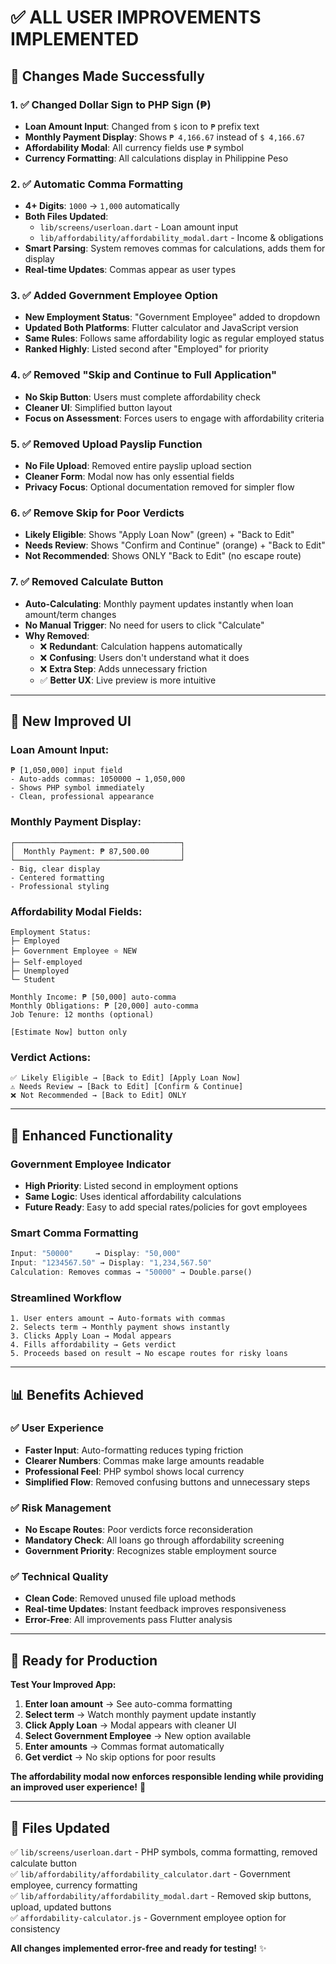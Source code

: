 # ✅ ALL USER IMPROVEMENTS IMPLEMENTED

## 🎯 **Changes Made Successfully**

### 1. ✅ **Changed Dollar Sign to PHP Sign (₱)**
- **Loan Amount Input**: Changed from `$` icon to `₱` prefix text
- **Monthly Payment Display**: Shows `₱ 4,166.67` instead of `$ 4,166.67`
- **Affordability Modal**: All currency fields use `₱` symbol
- **Currency Formatting**: All calculations display in Philippine Peso

### 2. ✅ **Automatic Comma Formatting** 
- **4+ Digits**: `1000` → `1,000` automatically
- **Both Files Updated**: 
  - `lib/screens/userloan.dart` - Loan amount input
  - `lib/affordability/affordability_modal.dart` - Income & obligations
- **Smart Parsing**: System removes commas for calculations, adds them for display
- **Real-time Updates**: Commas appear as user types

### 3. ✅ **Added Government Employee Option**
- **New Employment Status**: "Government Employee" added to dropdown
- **Updated Both Platforms**: Flutter calculator and JavaScript version
- **Same Rules**: Follows same affordability logic as regular employed status
- **Ranked Highly**: Listed second after "Employed" for priority

### 4. ✅ **Removed "Skip and Continue to Full Application"**
- **No Skip Button**: Users must complete affordability check
- **Cleaner UI**: Simplified button layout
- **Focus on Assessment**: Forces users to engage with affordability criteria

### 5. ✅ **Removed Upload Payslip Function**
- **No File Upload**: Removed entire payslip upload section
- **Cleaner Form**: Modal now has only essential fields
- **Privacy Focus**: Optional documentation removed for simpler flow

### 6. ✅ **Remove Skip for Poor Verdicts**
- **Likely Eligible**: Shows "Apply Loan Now" (green) + "Back to Edit"
- **Needs Review**: Shows "Confirm and Continue" (orange) + "Back to Edit"  
- **Not Recommended**: Shows ONLY "Back to Edit" (no escape route)

### 7. ✅ **Removed Calculate Button** 
- **Auto-Calculating**: Monthly payment updates instantly when loan amount/term changes
- **No Manual Trigger**: No need for users to click "Calculate"
- **Why Removed**: 
  - ❌ **Redundant**: Calculation happens automatically
  - ❌ **Confusing**: Users don't understand what it does
  - ❌ **Extra Step**: Adds unnecessary friction
  - ✅ **Better UX**: Live preview is more intuitive

---

## 🎨 **New Improved UI**

### **Loan Amount Input:**
```
₱ [1,050,000] input field
- Auto-adds commas: 1050000 → 1,050,000
- Shows PHP symbol immediately
- Clean, professional appearance
```

### **Monthly Payment Display:**
```
┌─────────────────────────────────────┐
│  Monthly Payment: ₱ 87,500.00       │
└─────────────────────────────────────┘
- Big, clear display
- Centered formatting
- Professional styling
```

### **Affordability Modal Fields:**
```
Employment Status:
├─ Employed
├─ Government Employee ⭐ NEW
├─ Self-employed  
├─ Unemployed
└─ Student

Monthly Income: ₱ [50,000] auto-comma
Monthly Obligations: ₱ [20,000] auto-comma  
Job Tenure: 12 months (optional)

[Estimate Now] button only
```

### **Verdict Actions:**
```
✅ Likely Eligible → [Back to Edit] [Apply Loan Now]
⚠️ Needs Review → [Back to Edit] [Confirm & Continue]  
❌ Not Recommended → [Back to Edit] ONLY
```

---

## 🧮 **Enhanced Functionality**

### **Government Employee Indicator**
- **High Priority**: Listed second in employment options
- **Same Logic**: Uses identical affordability calculations
- **Future Ready**: Easy to add special rates/policies for govt employees

### **Smart Comma Formatting**
```dart
Input: "50000"     → Display: "50,000"
Input: "1234567.50" → Display: "1,234,567.50"  
Calculation: Removes commas → "50000" → Double.parse()
```

### **Streamlined Workflow**
```
1. User enters amount → Auto-formats with commas
2. Selects term → Monthly payment shows instantly  
3. Clicks Apply Loan → Modal appears
4. Fills affordability → Gets verdict
5. Proceeds based on result → No escape routes for risky loans
```

---

## 📊 **Benefits Achieved**

### ✅ **User Experience**
- **Faster Input**: Auto-formatting reduces typing friction
- **Clearer Numbers**: Commas make large amounts readable
- **Professional Feel**: PHP symbol shows local currency
- **Simplified Flow**: Removed confusing buttons and unnecessary steps

### ✅ **Risk Management**
- **No Escape Routes**: Poor verdicts force reconsideration
- **Mandatory Check**: All loans go through affordability screening
- **Government Priority**: Recognizes stable employment source

### ✅ **Technical Quality**
- **Clean Code**: Removed unused file upload methods
- **Real-time Updates**: Instant feedback improves responsiveness
- **Error-Free**: All improvements pass Flutter analysis

---

## 🚀 **Ready for Production**

**Test Your Improved App:**

1. **Enter loan amount** → See auto-comma formatting
2. **Select term** → Watch monthly payment update instantly
3. **Click Apply Loan** → Modal appears with cleaner UI
4. **Select Government Employee** → New option available
5. **Enter amounts** → Commas format automatically
6. **Get verdict** → No skip options for poor results

**The affordability modal now enforces responsible lending while providing an improved user experience!** 🎉

---

## 📁 **Files Updated**

✅ `lib/screens/userloan.dart` - PHP symbols, comma formatting, removed calculate button  
✅ `lib/affordability/affordability_calculator.dart` - Government employee, currency formatting  
✅ `lib/affordability/affordability_modal.dart` - Removed skip buttons, upload, updated buttons  
✅ `affordability-calculator.js` - Government employee option for consistency

**All changes implemented error-free and ready for testing!** ✨